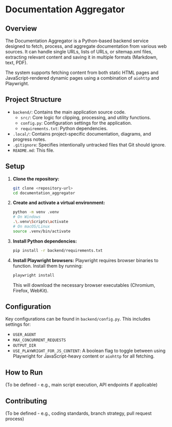 # Documentation Aggregator

## Overview

The Documentation Aggregator is a Python-based backend service designed to fetch, process, and aggregate documentation from various web sources. It can handle single URLs, lists of URLs, or sitemap.xml files, extracting relevant content and saving it in multiple formats (Markdown, text, PDF).

The system supports fetching content from both static HTML pages and JavaScript-rendered dynamic pages using a combination of `aiohttp` and Playwright.

## Project Structure

- `backend/`: Contains the main application source code.
  - `src/`: Core logic for clipping, processing, and utility functions.
  - `config.py`: Configuration settings for the application.
  - `requirements.txt`: Python dependencies.
- `.local/`: Contains project-specific documentation, diagrams, and progress notes.
- `.gitignore`: Specifies intentionally untracked files that Git should ignore.
- `README.md`: This file.

## Setup

1. **Clone the repository:**

    ```bash
    git clone <repository-url>
    cd documentation_aggregator
    ```

2. **Create and activate a virtual environment:**

    ```bash
    python -m venv .venv
    # On Windows
    .\.venv\Scripts\activate
    # On macOS/Linux
    source .venv/bin/activate
    ```

3. **Install Python dependencies:**

    ```bash
    pip install -r backend/requirements.txt
    ```

4. **Install Playwright browsers:**
    Playwright requires browser binaries to function. Install them by running:

    ```bash
    playwright install
    ```

    This will download the necessary browser executables (Chromium, Firefox, WebKit).

## Configuration

Key configurations can be found in `backend/config.py`. This includes settings for:

- `USER_AGENT`
- `MAX_CONCURRENT_REQUESTS`
- `OUTPUT_DIR`
- `USE_PLAYWRIGHT_FOR_JS_CONTENT`: A boolean flag to toggle between using Playwright for JavaScript-heavy content or `aiohttp` for all fetching.

## How to Run

(To be defined - e.g., main script execution, API endpoints if applicable)

## Contributing

(To be defined - e.g., coding standards, branch strategy, pull request process)
